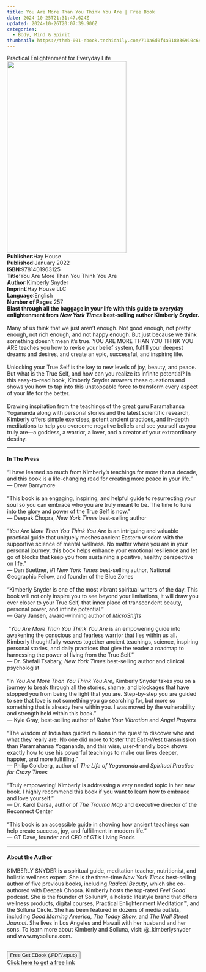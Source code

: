 ```yaml
---
title: You Are More Than You Think You Are | Free Book
date: 2024-10-25T21:31:47.624Z
updated: 2024-10-26T20:07:39.906Z
categories:
  - Body, Mind & Spirit
thumbnail: https://thmb-001-ebook.techidaily.com/711a6d0f4a918036910c6410b2a1a743c3298c59549a822bb0e7ad0cd5b630b7.jpg
---
```

<main id="book-container">
  <div class="flex flex-col">
    <div class="book-brief flex-1 py-6 px-4 sm:p-6 md:py-10 md:px-8">
      <!-- brief-->
      <div class="book-brief-main">
        Practical Enlightenment for Everyday Life
      </div>
    </div>
    <div
      class="book-meta-info flex-1 grid gap-4 col-start-1 col-end-3 row-start-1 sm:mb-6 sm:grid-cols-4 lg:gap-6 lg:col-start-2 lg:row-end-6 lg:row-span-6 lg:mb-0"
    >
      <div
        class="book-meta-info-left place-content-center mt-4 p-4 text-sm leading-6 col-start-2 col-span-2 dark:text-slate-400"
      >
        <img
          class="w-full h-500 object-cover rounded-lg sm:h-255 sm:col-span-2 lg:col-span-full"
          src="https://img-001-ebook.techidaily.com/4e3e8458ebe5c708f96e967bd9bf097f8b4618b4dc9b07d5bed53c41c8660fe4.jpg"
          alt=""
          width="312"
          height="500"
        />
      </div>
      <div
        class="book-meta-info-right mt-2 col-start-1 row-start-2 col-span-3 self-center"
      >
        <!-- meta data  -->
        <div class="flex flex-col px-4 md:px-8">
          <div class="flex-1">
            <strong>Publisher</strong>:<span class="px-2">Hay House</span>
          </div>
          <div class="flex-1">
            <strong>Published</strong>:<span class="px-2">January 2022</span>
          </div>
          <div class="flex-1">
            <strong>ISBN</strong>:<span class="px-2">9781401963125</span>
          </div>
          <div class="flex-1">
            <strong>Title</strong>:<span class="px-2"
              >You Are More Than You Think You Are</span
            >
          </div>
          <div class="flex-1">
            <strong>Author</strong>:<span class="px-2">Kimberly Snyder</span>
          </div>
          <div class="flex-1">
            <strong>Imprint</strong>:<span class="px-2">Hay House LLC</span>
          </div>
          <div class="flex-1">
            <strong>Language</strong>:<span class="px-2">English</span>
          </div>
          <div class="flex-1">
            <strong>Number of Pages</strong>:<span class="px-2">257</span>
          </div>
        </div>
      </div>
    </div>
    <div class="book-description flex-1 py-6 px-4 sm:p-6 md:py-10 md:px-8">
      <div class="book-description-main">
        <div accordion-content="" id="description">
          <b
            >Blast through all the baggage in your life with this guide to
            everyday enlightenment from <i>New York Times </i>best-selling
            author Kimberly Snyder.</b
          ><br /><br />Many of us think that we just aren’t enough. Not good
          enough, not pretty enough, not rich enough, and not happy enough. But
          just because we think something doesn’t mean it’s true. YOU ARE MORE
          THAN YOU THINK YOU ARE teaches you how to revise your belief system,
          fulfill your deepest dreams and desires, and create an epic,
          successful, and inspiring life.<br />&nbsp;<br />Unlocking your True
          Self is the key to new levels of joy, beauty, and peace. But what is
          the True Self, and how can you realize its infinite potential? In this
          easy-to-read book, Kimberly Snyder answers these questions and shows
          you how to tap into this unstoppable force to transform every aspect
          of your life for the better.<br />&nbsp;<br />Drawing inspiration from
          the teachings of the great guru Paramahansa Yogananda along with
          personal stories and the latest scientific research, Kimberly offers
          simple exercises, potent ancient practices, and in-depth meditations
          to help you overcome negative beliefs and see yourself as you truly
          are—a goddess, a warrior, a lover, and a creator of your extraordinary
          destiny.
        </div>
        <div class="accordion-fader"></div>
      </div>
    </div>
    <div class="book-excerpts flex-1 py-6 px-4 sm:p-6 md:py-10 md:px-8">
      <!-- excerpts-->
      <div class="book-excerpts-main">
        <hr />
        <h4 class="placeholder placeholder-heading">
          <span>In The Press</span>
        </h4>
        <p>
          “I have learned so much from Kimberly’s teachings for more than a
          decade, and this book is a life-changing read for creating more peace
          in your life.”&nbsp;<br />
          — Drew Barrymore&nbsp;<br /><br />
          “This book is an engaging, inspiring, and helpful guide to
          resurrecting your soul so you can embrace who you are truly meant to
          be. The time to tune into the glory and power of the True Self is
          now.”&nbsp;&nbsp; <br />
          — Deepak Chopra, <i>New York Times</i> best-selling
          author&nbsp;&nbsp;&nbsp;&nbsp;&nbsp;<br /><br />“<i
            >You Are More Than You Think You Are</i
          >
          is an intriguing and valuable practical guide that uniquely meshes
          ancient Eastern wisdom with the supportive science of mental
          wellness.&nbsp;No matter where you are in your personal journey, this
          book helps enhance your emotional resilience and let go of blocks that
          keep you from sustaining a positive, healthy perspective on life.”<br />
          — Dan Buettner, #1 <i>New York Times</i> best-selling author, National
          Geographic Fellow, and founder of the Blue Zones <br /><br />“Kimberly
          Snyder is one of the most vibrant spiritual writers of the day. This
          book will not only inspire you to see beyond your limitations, it will
          draw you ever closer to your True Self, that inner place of
          transcendent beauty, personal power, and infinite potential.” <br />
          — Gary Jansen, award-winning author of <i>MicroShifts</i
          ><br /><br />&nbsp;“<i>You Are More Than You Think You Are</i> is an
          empowering guide into awakening the conscious and fearless warrior
          that lies within us all. Kimberly thoughtfully weaves together ancient
          teachings, science, inspiring personal stories, and daily practices
          that give the reader a roadmap to harnessing the power of living from
          the True Self.”<br />
          — Dr. Shefali Tsabary, <i>New York Times</i> best-selling author and
          clinical psychologist <br /><br />“In
          <i>You Are More Than You Think</i> <i>You Are</i>, Kimberly Snyder
          takes you on a journey to break through all the stories, shame, and
          blockages that have stopped you from being the light that you are.
          Step-by-step you are guided to see that love is not something you go
          searching for, but more so something that is already here within you.
          I was moved by the vulnerability and strength held within this
          book.”<br />— Kyle Gray, best-selling author of
          <i>Raise Your Vibration</i> and <i>Angel Prayers</i><br /><br />“The
          wisdom of India has guided millions in the quest to discover who and
          what they really are. No one did more to foster that East-West
          transmission than Paramahansa Yogananda, and this wise, user-friendly
          book shows exactly how to use his powerful teachings to make our lives
          deeper, happier, and more fulfilling.” <br />
          — Philip Goldberg, author of <i>The Life of Yogananda</i> and
          <i>Spiritual Practice for Crazy Times</i><br /><br />“Truly
          empowering!&nbsp;Kimberly is addressing a very needed topic in her new
          book. I highly recommend this book if you want to&nbsp;learn how to
          embrace and love yourself.”&nbsp;<br />— Dr. Karol Darsa,&nbsp;author
          of <i>The Trauma Map</i> and executive director of the Reconnect
          Center <br /><br />“This book is an accessible guide in showing how
          ancient teachings can help create success, joy, and fulfillment in
          modern life.”<br />— GT Dave, founder and CEO of GT’s Living Foods
        </p>
      </div>
    </div>
    <div class="book-about-author flex-1 py-6 px-4 sm:p-6 md:py-10 md:px-8">
      <!-- about author-->
      <div class="book-main-author-main">
        <hr />
        <h4 class="placeholder placeholder-heading">
          <span>About the Author</span>
        </h4>
        <p>
          KIMBERLY SNYDER is a spiritual guide, meditation teacher,
          nutritionist, and holistic wellness expert. She is the three-time
          <i>New York Times </i>best-selling author of five previous books,
          including <i>Radical Beauty</i>, which she co-authored with Deepak
          Chopra. Kimberly hosts the top-rated <i>Feel Good </i>podcast. She is
          the founder of Solluna®, a holistic lifestyle brand that offers
          wellness products, digital courses, Practical Enlightenment
          Meditation™, and the Solluna Circle. She has been featured in dozens
          of media outlets, including
          <i>Good Morning America, The Today Show, </i>and
          <i>The Wall Street Journal</i>. She lives in Los Angeles and Hawaii
          with her husband and her sons. To learn more about Kimberly and
          Solluna, visit: @_kimberlysnyder and www.mysolluna.com.<br />&nbsp;
        </p>
      </div>
    </div>
    <div class="book-free-get flex-1 py-6 px-4 sm:p-6 md:py-10 md:px-8">
      <button
        id="btn-free-get"
        class="bg-blue-500 hover:bg-blue-700 text-white font-bold py-2 px-4 rounded"
      >
        Free Get EBook (.PDF/.epub)
      </button>
      <div id="countdown-display" class="px-2 text-lg mt-2"></div>
      <a
        id="free-link"
        class="hidden bg-blue-500 hover:bg-blue-700 text-white font-bold py-2 px-4 rounded"
        href="https://www.ebooks.com/en-us/book/210276437/you-are-more-than-you-think-you-are/kimberly-snyder/"
        target="_blank"
        >Click here to get a free link</a
      >
    </div>
    <script>
      let countdownTime = 0;
      let countdownInterval = null;
      document
        .getElementById('btn-free-get')
        .addEventListener('click', startCountdown);
      function startCountdown() {
        countdownTime = new Date().getTime() + 60000 * 3;
        countdownInterval = setInterval(updateCountdown, 1000);
        document.getElementById('btn-free-get').disabled = true;
        document
          .getElementById('btn-free-get')
          .classList.add('bg-gray-500', 'cursor-not-allowed');
      }
      function updateCountdown() {
        let currentTime = new Date().getTime();
        let timeLeft = countdownTime - currentTime;
        let secondsLeft = Math.floor(timeLeft / 1000);
        document.getElementById('countdown-display').innerHTML =
          `Remaining time: ${secondsLeft} seconds.`;
        if (secondsLeft <= 0) {
          clearInterval(countdownInterval);
          document.getElementById('btn-free-get').classList.add('hidden');
          document.getElementById('free-link').classList.remove('hidden');
          document.getElementById('countdown-display').innerHTML = '';
        }
      }
    </script>
  </div>
</main>

<ins class="adsbygoogle"
      style="display:block"
      data-ad-client="ca-pub-7571918770474297"
      data-ad-slot="8358498916"
      data-ad-format="auto"
      data-full-width-responsive="true"></ins>
    